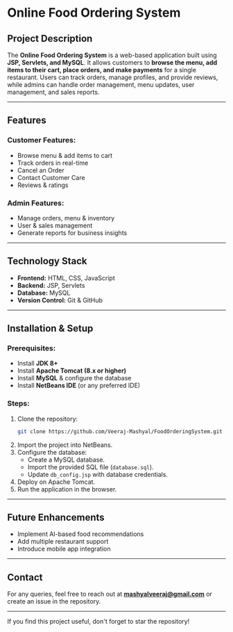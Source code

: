 # Online Food Ordering System

## Project Description

The **Online Food Ordering System** is a web-based application built using **JSP, Servlets, and MySQL**. It allows customers to **browse the menu, add items to their cart, place orders, and make payments** for a single restaurant. Users can track orders, manage profiles, and provide reviews, while admins can handle order management, menu updates, user management, and sales reports.

---

## Features

### Customer Features:

- Browse menu & add items to cart
- Track orders in real-time
- Cancel an Order
- Contact Customer Care
- Reviews & ratings

### Admin Features:

- Manage orders, menu & inventory
- User & sales management
- Generate reports for business insights

---

## Technology Stack

- **Frontend:** HTML, CSS, JavaScript
- **Backend:** JSP, Servlets
- **Database:** MySQL
- **Version Control:** Git & GitHub

---

## Installation & Setup

### Prerequisites:

- Install **JDK 8+**
- Install **Apache Tomcat (8.x or higher)**
- Install **MySQL** & configure the database
- Install **NetBeans IDE** (or any preferred IDE)

### Steps:

1. Clone the repository:
   ```sh
   git clone https://github.com/Veeraj-Mashyal/FoodOrderingSystem.git
   ```
2. Import the project into NetBeans.
3. Configure the database:
   - Create a MySQL database.
   - Import the provided SQL file (`database.sql`).
   - Update `db_config.jsp` with database credentials.
4. Deploy on Apache Tomcat.
5. Run the application in the browser.

---

## Future Enhancements

- Implement AI-based food recommendations
- Add multiple restaurant support
- Introduce mobile app integration

---

## Contact

For any queries, feel free to reach out at **mashyalveeraj@gmail.com** or create an issue in the repository.

---

If you find this project useful, don't forget to star the repository!

